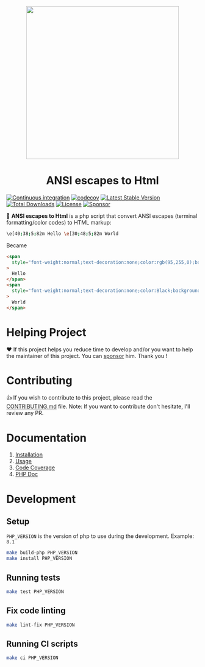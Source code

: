 <p align="center">
  <a href="https://neilime.github.io/ansi-escapes-to-html" target="_blank"><img src="https://repository-images.githubusercontent.com/76674702/0f4fcf80-ece7-11e9-84f1-32287c3d8e95" width="400"></a>
  <h1 align="center">ANSI escapes to Html</h1>
</p>

[![Continuous integration](https://github.com/ansi-escapes-to-html/workflows/Continuous%20integration/badge.svg)](https://github.com/ansi-escapes-to-html/actions?query=workflow%3A%22Continuous+integration%22)
[![codecov](https://codecov.io/gh/ansi-escapes-to-html/branch/master/graph/badge.svg?token=eMuwgNub7Z)](https://codecov.io/gh/ansi-escapes-to-html)
[![Latest Stable Version](https://poser.pugx.org/ansi-escapes-to-html/v/stable)](https://packagist.org/packages/ansi-escapes-to-html)
[![Total Downloads](https://poser.pugx.org/ansi-escapes-to-html/downloads)](https://packagist.org/packages/ansi-escapes-to-html)
[![License](https://poser.pugx.org/ansi-escapes-to-html/license)](https://packagist.org/packages/ansi-escapes-to-html)
[![Sponsor](https://img.shields.io/badge/%E2%9D%A4-Sponsor-ff69b4)](https://github.com/sponsors/neilime)

📢 **ANSI escapes to Html** is a php script that convert ANSI escapes (terminal formatting/color codes) to HTML markup:

```bash
\e[40;38;5;82m Hello \e[30;48;5;82m World
```

Became

```html
<span
  style="font-weight:normal;text-decoration:none;color:rgb(95,255,0);background-color:Black;"
>
  Hello
</span>
<span
  style="font-weight:normal;text-decoration:none;color:Black;background-color:rgb(95,255,0);"
>
  World
</span>
```

# Helping Project

❤️ If this project helps you reduce time to develop and/or you want to help the maintainer of this project. You can [sponsor](https://github.com/sponsors/neilime) him. Thank you !

# Contributing

👍 If you wish to contribute to this project, please read the [CONTRIBUTING.md](CONTRIBUTING.md) file. Note: If you want to contribute don't hesitate, I'll review any PR.

# Documentation

1. [Installation](https://neilime.github.io/ansi-escapes-to-html/installation)
2. [Usage](https://neilime.github.io/ansi-escapes-to-html/usage)
3. [Code Coverage](https://codecov.io/gh/neilime/ansi-escapes-to-html)
4. [PHP Doc](https://neilime.github.io/ansi-escapes-to-html/phpdoc)

# Development

## Setup

`PHP_VERSION` is the version of php to use during the development. Example: `8.1`

```sh
make build-php PHP_VERSION
make install PHP_VERSION
```

## Running tests

```sh
make test PHP_VERSION
```

## Fix code linting

```sh
make lint-fix PHP_VERSION
```

## Running CI scripts

```sh
make ci PHP_VERSION
```
